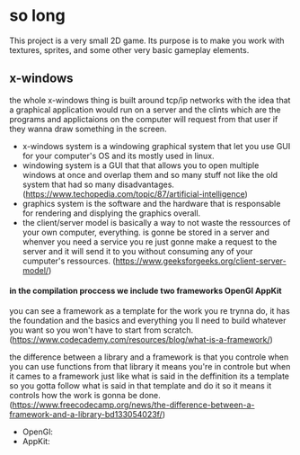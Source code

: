# so long
This project is a very small 2D game.
Its purpose is to make you work with textures, sprites,
and some other very basic gameplay elements.
## x-windows
the whole x-windows thing is built around tcp/ip networks with the idea that a graphical application would run on a server and the clints which are the programs and applictaions on the computer will request from that user if they wanna draw something in the screen.

- x-windows system is a windowing graphical system that let you use GUI for your computer's OS and its mostly used in linux.
- windowing system is a GUI that that allows you to open multiple windows at once and overlap them and so many stuff not like the old system that had so many disadvantages. (https://www.techopedia.com/topic/87/artificial-intelligence)
- graphics system is the software and the hardware that is responsable for rendering and displying the graphics overall.
- the client/server model is basically a way to not waste the ressources of your own computer, everything.
is gonne be stored in a server and whenver you need a service you re just gonne make a request to the server and it will send it to you without consuming any of your cumputer's ressources.  (https://www.geeksforgeeks.org/client-server-model/)

#### in the compilation proccess we include two frameworks OpenGl AppKit
you can see a framework as a template for the work you re trynna do, it has the foundation and the basics and everything you ll need to build whatever you want so you won't have to start from scratch. (https://www.codecademy.com/resources/blog/what-is-a-framework/)

the difference between a library and a framework is that you controle when you can use functions from that library it means you're in controle but when it cames to a framework just like what is said in the deffinition its a template so you gotta follow what is said in that template and do it so it means it controls how the work is gonna be done.  (https://www.freecodecamp.org/news/the-difference-between-a-framework-and-a-library-bd133054023f/)
- OpenGl:
- AppKit:

